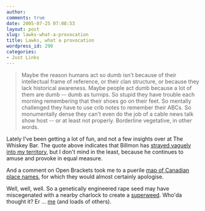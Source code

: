 ```yaml
---
author:
comments: true
date: 2005-07-25 07:08:53
layout: post
slug: lawks-what-a-provocation
title: Lawks, what a provocation
wordpress_id: 290
categories:
- Just Links
---
```


> Maybe the reason humans act so dumb isn't because of their intellectual frame of reference, or their clan structure, or because they lack historical awareness. Maybe people act dumb because a lot of them are dumb -- dumb as turnips. So stupid they have trouble each morning remembering that their shoes go on their feet. So mentally challenged they have to use crib notes to remember their ABCs. So monumentally dense they can't even do the job of a cable news talk show host -- or at least not properly. Borderline vegetative, in other words.

Lately I've been getting a lot of fun, and not a few insights over at The Whiskey Bar. The quote above indicates that Billmon has [strayed vaguely into my territory](http://billmon.org/archives/002056.html), but I don't mind in the least, because he continues to amuse and provoke in equal measure.

And a comment on Open Brackets took me to a puerile [map of Canadian place names](http://geist.com/map/map.php), for which they would almost certainly apologise.

Well, well, well. So a genetically engineered rape seed may have miscegenated with a nearby charlock to create a [superweed](http://www.guardian.co.uk/gmdebate/Story/0,2763,1535428,00.html). Who'da thought it? Er ... [me](http://raseweb:82/communications/oldchar.html) (and loads of others).
